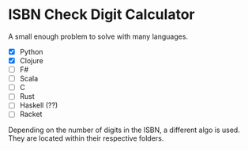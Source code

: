 # ISBN Check Digit Calculator

A small enough problem to solve with many languages. 

- [X] Python
- [X] Clojure
- [ ] F#
- [ ] Scala
- [ ] C
- [ ] Rust
- [ ] Haskell (??)
- [ ] Racket

Depending on the number of digits in the ISBN, a different algo is used. They
are located within their respective folders.

